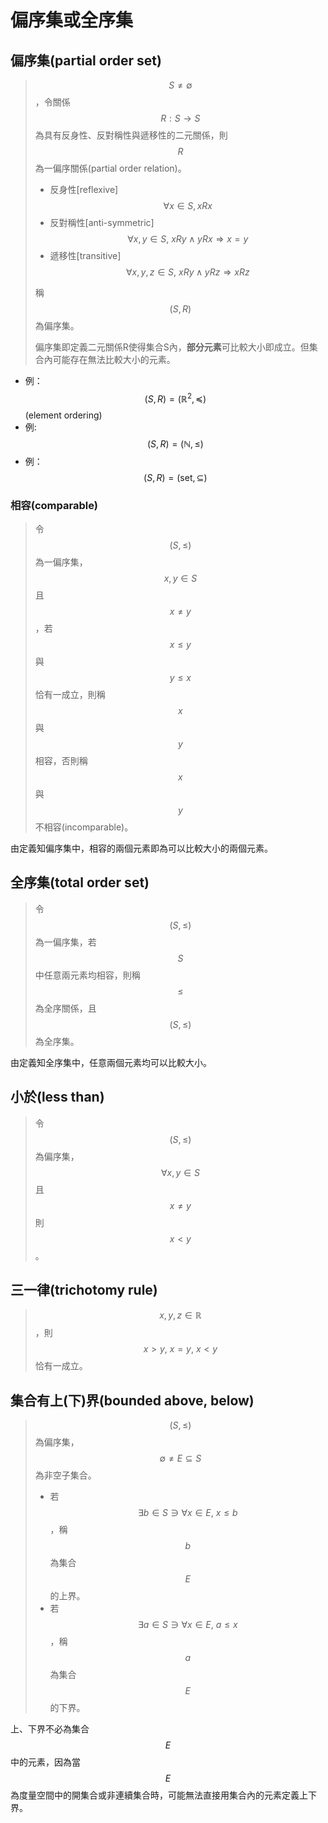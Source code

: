# 偏序集或全序集

## 偏序集\(partial order set\)

> $$S\neq \emptyset$$，令關係$$R: S \rightarrow S$$為具有反身性、反對稱性與遞移性的二元關係，則$$R$$為一偏序關係\(partial order relation\)。
>
> * 反身性\[reflexive\] $$\forall x \in S, xRx$$
> * 反對稱性\[anti-symmetric\] $$\forall x,y\in S, \ xRy \land yRx \Rightarrow x=y$$
> * 遞移性\[transitive\] $$\forall x,y,z\in S, \ xRy \land yRz \Rightarrow xRz$$
>
> 稱$$(S,R)$$為偏序集。
>
> 偏序集即定義二元關係R使得集合S內，**部分元素**可比較大小即成立。但集合內可能存在無法比較大小的元素。

* 例：$$(S,R)=(\mathbb{R}^2, \preceq)$$ \(element ordering\)
* 例:  $$(S,R)=(\mathbb{N}, \leq)$$
* 例：$$(S,R)= (\text{set}, \subseteq)$$

### 相容\(comparable\)

> 令$$(S, \leq)$$為一偏序集，$$x,y\in S$$且$$x \neq y$$，若$$x \leq y$$與$$ y \leq x$$恰有一成立，則稱$$x$$與$$y$$相容，否則稱$$x$$與$$y$$不相容\(incomparable\)。

由定義知偏序集中，相容的兩個元素即為可以比較大小的兩個元素。

## 全序集\(total order set\)

> 令$$(S, \leq)$$為一偏序集，若$$S$$中任意兩元素均相容，則稱$$\leq$$為全序關係，且$$(S, \leq)$$為全序集。

由定義知全序集中，任意兩個元素均可以比較大小。

## 小於\(less than\)

> 令$$(S, \leq)$$為偏序集，$$\forall x,y \in S$$且$$x \neq y$$則 $$x < y$$。

## 三一律\(trichotomy rule\)

> $$x,y,z \in \mathbb{R}$$，則$$x > y, \ x=y,\ x< y$$恰有一成立。

## 集合有上\(下\)界\(bounded above, below\)

> $$(S,\leq)$$為偏序集，$$\emptyset \neq E \subseteq S$$為非空子集合。
>
> * 若$$\exists b \in S \ni \forall x \in E,\ x \leq b$$，稱$$b$$為集合$$E$$的上界。
> * 若$$\exists a \in S \ni \forall x \in E,\ a \leq x$$，稱$$a$$為集合$$E$$的下界。

上、下界不必為集合$$E$$中的元素，因為當$$E$$為度量空間中的開集合或非連續集合時，可能無法直接用集合內的元素定義上下界。

